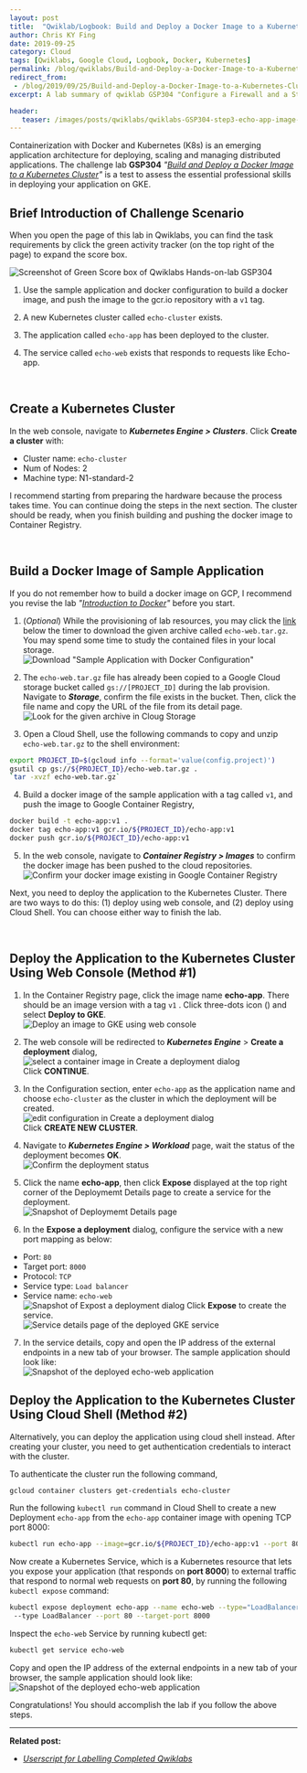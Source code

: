 ```yaml
---
layout: post
title:  "Qwiklab/Logbook: Build and Deploy a Docker Image to a Kubernetes Cluster"
author: Chris KY Fing
date: 2019-09-25
category: Cloud
tags: [Qwiklabs, Google Cloud, Logbook, Docker, Kubernetes]
permalink: /blog/qwiklabs/Build-and-Deploy-a-Docker-Image-to-a-Kubernetes-Cluster
redirect_from:
 - /blog/2019/09/25/Build-and-Deploy-a-Docker-Image-to-a-Kubernetes-Cluster
excerpt: A lab summary of qwiklab GSP304 "Configure a Firewall and a Startup Script with Deployment Manager" | 1. Create a Kubernetes Cluster | 2. Build a Docker Image of Sample Application | 3a. Deploy the Application to the Kubernetes Cluster Using Web Console (Method 1)  | 3b. Deploy the Application to the Kubernetes Cluster Using Cloud Shell (Method 2)

header: 
   teaser: /images/posts/qwiklabs/qwiklabs-GSP304-step3-echo-app-image-in-container-registry.png
---
```


Containerization with Docker and Kubernetes (K8s) is an emerging application architecture for deploying, scaling and managing distributed applications. The challenge lab **GSP304** _"[Build and Deploy a Docker Image to a Kubernetes Cluster](https://www.qwiklabs.com/focuses/1738?parent=catalog)"_ is a test to assess the essential professional skills in deploying your application on GKE.


## Brief Introduction of Challenge Scenario

When you open the page of this lab in Qwiklabs, you can find the task requirements by click the green activity tracker (on the top right of the page) to expand the score box.

![Screenshot of Green Score box of Qwiklabs Hands-on-lab GSP304](/images/posts/qwiklabs/score_box_of_qwiklabs_GSP304.png)

1. Use the sample application and docker configuration to build a docker image, and push the image to the gcr.io repository with a `v1` tag.

2. A new Kubernetes cluster called `echo-cluster` exists.

3. The application called `echo-app` has been deployed to the cluster.

4. The service called `echo-web` exists that responds to requests like Echo-app.

<br>

## Create a Kubernetes Cluster

In the web console, navigate to _**Kubernetes Engine > Clusters**_. Click **Create a cluster** with:
- Cluster name: `echo-cluster`
- Num of Nodes: 2
- Machine type: N1-standard-2

I recommend starting from preparing the hardware because the process takes time. You can continue doing the steps in the next section. The cluster should be ready, when you finish building and pushing the docker image to Container Registry.

<br>

## Build a Docker Image of Sample Application

If you do not remember how to build a docker image on GCP, I recommend you revise the lab _"[Introduction to Docker](https://www.qwiklabs.com/focuses/1029?parent=catalog)"_ before you start.

1. (_Optional_)  While the provisioning of lab resources, you may click the [link](https://www.qwiklabs.com/instructions/162200/download) below the timer to download the given archive called `echo-web.tar.gz`. You may spend some time to study the contained files in your local storage.<br>
![Download "Sample Application with Docker Configuration"](/images/posts/qwiklabs/qwiklabs-GSP304-step1-Download-Sample-Application-Files.png)

2. The `echo-web.tar.gz` file has already been copied to a Google Cloud storage bucket called `gs://[PROJECT_ID]` during the lab provision. Navigate to **_Storage_**, confirm the file exists in the bucket. Then, click the file name and copy the URL of the file from its detail page.<br>
![Look for the given archive in Cloug Storage](/images/posts/qwiklabs/qwiklabs-GSP304-step2-echo-web-tar-gz-in-cloud-storage.png)

3. Open a Cloud Shell, use the following commands to copy and unzip `echo-web.tar.gz` to the shell environment:
```bash
export PROJECT_ID=$(gcloud info --format='value(config.project)')
gsutil cp gs://${PROJECT_ID}/echo-web.tar.gz .
`tar -xvzf echo-web.tar.gz`
```

4. Build a docker image of the sample application with a tag called `v1`, and push the image to Google Container Registry,
```bash
docker build -t echo-app:v1 .
docker tag echo-app:v1 gcr.io/${PROJECT_ID}/echo-app:v1
docker push gcr.io/${PROJECT_ID}/echo-app:v1
```

5. In the web console, navigate to _**Container Registry > Images**_ to confirm the docker image has been pushed to the cloud repositories.<br>
![Confirm your docker image existing in Google Container Registry](/images/posts/qwiklabs/qwiklabs-GSP304-step3-echo-app-image-in-container-registry.png)

Next, you need to deploy the application to the Kubernetes Cluster. There are two ways to do this: (1) deploy using web console, and (2) deploy using Cloud Shell. You can choose either way to finish the lab.

<br>

## Deploy the Application to the Kubernetes Cluster Using Web Console (Method #1)

1. In the Container Registry page, click the image name **echo-app**. There should be an image version with a tag `v1` . Click three-dots icon (<i class='fas fa-ellipsis-v'></i>) and select **Deploy to GKE**.<br>
![Deploy an image to GKE using web console](/images/posts/qwiklabs/qwiklabs-GSP304-step4-deploy-docker-image-in-container-registry.png)

2. The web console will be redirected to _**Kubernetes Engine**_ > **Create a deployment** dialog,<br>
![select a container image in Create a deployment dialog](/images/posts/qwiklabs/qwiklabs-GSP304-step5-create-a-deployment-to-GKE.png)<br>
Click **CONTINUE**.

3. In the Configuration section, enter `echo-app` as the application name and choose `echo-cluster` as the cluster in which the deployment will be created.<br>
![edit configuration in Create a deployment dialog](/images/posts/qwiklabs/qwiklabs-GSP304-step6-create-a-deployment-to-GKE-configuration.png)<br>
Click **CREATE NEW CLUSTER**.

4. Navigate to _**Kubernetes Engine > Workload**_ page, wait the status of the deployment becomes **OK**.<br>
![Confirm the deployment status](/images/posts/qwiklabs/qwiklabs-GSP304-step7-deployed-echo-app.png)

5. Click the name **echo-app**, then click **Expose** displayed at the top right corner of the Deploymemt Details page to create a service for the deployment.<br>
![Snapshot of Deploymemt Details page](/images/posts/qwiklabs/qwiklabs-GSP304-step8-details-of-echo-app.png)

6. In the **Expose a deployment** dialog, configure the service with a new port mapping as below:
- Port: `80`
- Target port: `8000`
- Protocol: `TCP`
- Service type: `Load balancer`
- Service name: `echo-web`<br>
![Snapshot of Expost a deployment dialog](/images/posts/qwiklabs/qwiklabs-GSP304-step9-Port-mapping-with-Load-balancer.png)
Click **Expose** to create the service.<br>
![Service details page of the deployed GKE service](/images/posts/qwiklabs/qwiklabs-GSP304-step10-Service-details-of-echo-web.png)

7. In the service details, copy and open the IP address of the external endpoints in a new tab of your browser. The sample application should look like:<br>
![Snapshot of the deployed echo-web application](/images/posts/qwiklabs/qwiklabs-GSP304-step11-deployed-echo-web.png)

## Deploy the Application to the Kubernetes Cluster Using Cloud Shell (Method #2)

Alternatively, you can deploy the application using cloud shell instead.
After creating your cluster, you need to get authentication credentials to interact with the cluster.

To authenticate the cluster run the following command,

```bash
gcloud container clusters get-credentials echo-cluster
```

Run the following `kubectl run` command in Cloud Shell to create a new Deployment `echo-app` from the `echo-app` container image with opening TCP port 8000:

```bash
kubectl run echo-app --image=gcr.io/${PROJECT_ID}/echo-app:v1 --port 8000
```

Now create a Kubernetes Service, which is a Kubernetes resource that lets you expose your application (that responds on **port 8000**) to external traffic that respond to normal web requests on **port 80**, by running the following `kubectl expose` command:

```bash
kubectl expose deployment echo-app --name echo-web --type="LoadBalancer"
 --type LoadBalancer --port 80 --target-port 8000
```

Inspect the `echo-web` Service by running kubectl get:

```bash
kubectl get service echo-web
```

Copy and open the IP address of the external endpoints in a new tab of your browser, the sample application should look like:<br>
![Snapshot of the deployed echo-web application](/images/posts/qwiklabs/qwiklabs-GSP304-step11-deployed-echo-web.png)

Congratulations! You should accomplish the lab if you follow the above steps.

* * *

**Related post:**

- _[Userscript for Labelling Completed Qwiklabs](/blog/qwiklabs/Google-Cloud-Essential-Skills-Challenge-Lab)_